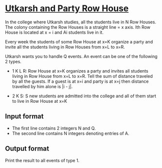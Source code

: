 # [Utkarsh and Party Row House][link]

In the college where Utkarsh studies, all the students live in N Row Houses. The colony containing the Row Houses is a straight line = x axis. Ith Row House is located at x = i and Ai students live in it.

Every week the students of some Row House at x=K organize a party and invite all the students living in Row Houses from x=L to x=R.

Utkarsh wants you to handle Q events. An event can be one of the following 2 types.

- 1 K L R: Row House at x=K organizes a party and invites all students living in Row House from x=L to x=R. Tell the sum of distance traveled by all the guests. If a guest is at x=i and party is at x=j then distance travelled by him alone is |i - j|.

- 2 K S: S new students are admitted into the college and all of them start to live in Row House at x=K

## Input format

- The first line contains 2 integers N and Q.
- The second line contains N integers denoting entries of A.

## Output format

Print the result to all events of type 1.

[link]: https://www.hackerearth.com/practice/data-structures/advanced-data-structures/fenwick-binary-indexed-trees/practice-problems/algorithm/utkarsh-and-party-row-house-february-easy/
